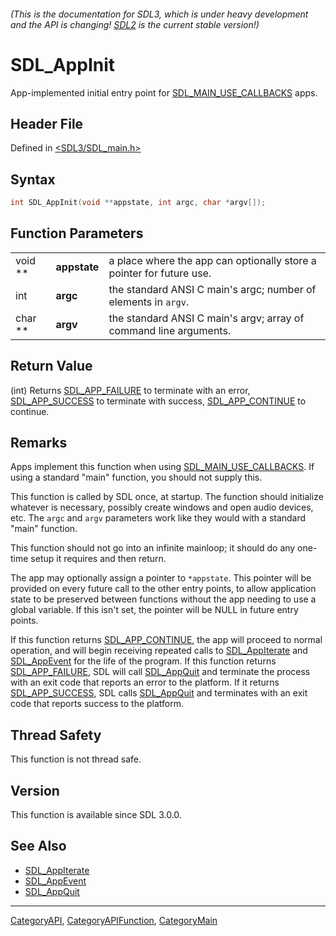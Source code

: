 ###### (This is the documentation for SDL3, which is under heavy development and the API is changing! [SDL2](https://wiki.libsdl.org/SDL2/) is the current stable version!)
# SDL_AppInit

App-implemented initial entry point for [SDL_MAIN_USE_CALLBACKS](SDL_MAIN_USE_CALLBACKS) apps.

## Header File

Defined in [<SDL3/SDL_main.h>](https://github.com/libsdl-org/SDL/blob/main/include/SDL3/SDL_main.h)

## Syntax

```c
int SDL_AppInit(void **appstate, int argc, char *argv[]);
```

## Function Parameters

|         |              |                                                                      |
| ------- | ------------ | -------------------------------------------------------------------- |
| void ** | **appstate** | a place where the app can optionally store a pointer for future use. |
| int     | **argc**     | the standard ANSI C main's argc; number of elements in `argv`.       |
| char ** | **argv**     | the standard ANSI C main's argv; array of command line arguments.    |

## Return Value

(int) Returns [SDL_APP_FAILURE](SDL_APP_FAILURE) to terminate with an
error, [SDL_APP_SUCCESS](SDL_APP_SUCCESS) to terminate with success,
[SDL_APP_CONTINUE](SDL_APP_CONTINUE) to continue.

## Remarks

Apps implement this function when using
[SDL_MAIN_USE_CALLBACKS](SDL_MAIN_USE_CALLBACKS). If using a standard
"main" function, you should not supply this.

This function is called by SDL once, at startup. The function should
initialize whatever is necessary, possibly create windows and open audio
devices, etc. The `argc` and `argv` parameters work like they would with a
standard "main" function.

This function should not go into an infinite mainloop; it should do any
one-time setup it requires and then return.

The app may optionally assign a pointer to `*appstate`. This pointer will
be provided on every future call to the other entry points, to allow
application state to be preserved between functions without the app needing
to use a global variable. If this isn't set, the pointer will be NULL in
future entry points.

If this function returns [SDL_APP_CONTINUE](SDL_APP_CONTINUE), the app will
proceed to normal operation, and will begin receiving repeated calls to
[SDL_AppIterate](SDL_AppIterate) and [SDL_AppEvent](SDL_AppEvent) for the
life of the program. If this function returns
[SDL_APP_FAILURE](SDL_APP_FAILURE), SDL will call
[SDL_AppQuit](SDL_AppQuit) and terminate the process with an exit code that
reports an error to the platform. If it returns
[SDL_APP_SUCCESS](SDL_APP_SUCCESS), SDL calls [SDL_AppQuit](SDL_AppQuit)
and terminates with an exit code that reports success to the platform.

## Thread Safety

This function is not thread safe.

## Version

This function is available since SDL 3.0.0.

## See Also

- [SDL_AppIterate](SDL_AppIterate)
- [SDL_AppEvent](SDL_AppEvent)
- [SDL_AppQuit](SDL_AppQuit)

----
[CategoryAPI](CategoryAPI), [CategoryAPIFunction](CategoryAPIFunction), [CategoryMain](CategoryMain)

